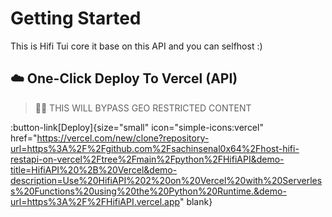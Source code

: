 # Getting Started
This is Hifi Tui core it base on this API and you can selfhost :)


## ☁️ One-Click Deploy To Vercel (API)

> ⛓️‍💥 THIS WILL BYPASS GEO RESTRICTED CONTENT

:button-link[Deploy]{size="small" icon="simple-icons:vercel" href="https://vercel.com/new/clone?repository-url=https%3A%2F%2Fgithub.com%2Fsachinsenal0x64%2Fhost-hifi-restapi-on-vercel%2Ftree%2Fmain%2Fpython%2FHifiAPI&demo-title=HifiAPI%20%2B%20Vercel&demo-description=Use%20HifiAPI%202%20on%20Vercel%20with%20Serverless%20Functions%20using%20the%20Python%20Runtime.&demo-url=https%3A%2F%2FHifiAPI.vercel.app" blank}
